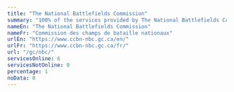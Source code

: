 ```yaml
---
title: "The National Battlefields Commission"
summary: "100% of the services provided by The National Battlefields Commission are available end-to-end online. 6 are available online, and 0 are not available online."
nameEn: "The National Battlefields Commission"
nameFr: "Commission des champs de bataille nationaux"
urlEn: "https://www.ccbn-nbc.gc.ca/en/"
urlFr: "https://www.ccbn-nbc.gc.ca/fr/"
url: "/gc/nbc/"
servicesOnline: 6
servicesNotOnline: 0
percentage: 1
noData: 0
---
```

